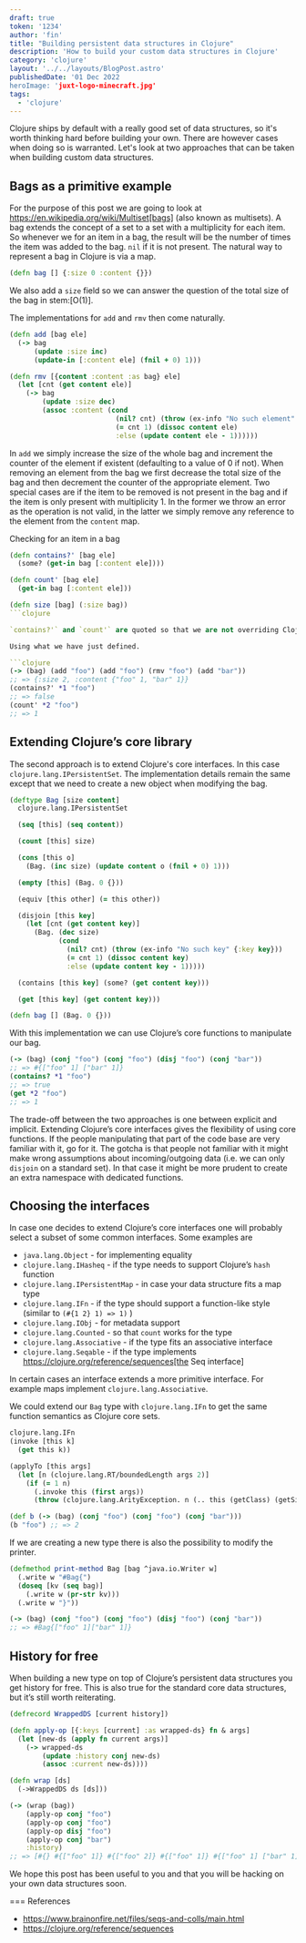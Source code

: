 ```yaml
---
draft: true
token: '1234'
author: 'fin'
title: "Building persistent data structures in Clojure"
description: 'How to build your custom data structures in Clojure'
category: 'clojure'
layout: '../../layouts/BlogPost.astro'
publishedDate: '01 Dec 2022
heroImage: 'juxt-logo-minecraft.jpg'
tags:
  - 'clojure'
---
```


Clojure ships by default with a really good set of data structures,
so it's worth thinking hard before building your own. There are however cases when
doing so is warranted. Let's look at two approaches that can be taken when
building custom data structures.

## Bags as a primitive example

For the purpose of this post we are going to look at https://en.wikipedia.org/wiki/Multiset[bags]
(also known as multisets). A bag extends the concept of a set to a set with a multiplicity
for each item. So whenever we for an item in a bag, the result will be the number of times
the item was added to the bag. `nil` if it is not present. The natural way to
represent a bag in Clojure is via a map.

```clojure
(defn bag [] {:size 0 :content {}})
```

We also add a `size` field so we can answer the question of the total size of the bag in stem:[O(1)].

The implementations for `add` and `rmv` then come naturally.

```clojure
(defn add [bag ele]
  (-> bag
      (update :size inc)
      (update-in [:content ele] (fnil + 0) 1)))

(defn rmv [{content :content :as bag} ele]
  (let [cnt (get content ele)]
    (-> bag
        (update :size dec)
        (assoc :content (cond
                          (nil? cnt) (throw (ex-info "No such element" {:ele ele}))
                          (= cnt 1) (dissoc content ele)
                          :else (update content ele - 1))))))
```

In `add` we simply increase the size of the whole bag and increment the
counter of the element if existent (defaulting to a value of 0 if not).
When removing an element from the bag we first decrease the total size of
the bag and then decrement the counter of the appropriate element. Two
special cases are if the item to be removed is not present in the bag
and if the item is only present with multiplicity 1. In the former we
throw an error as the operation is not valid, in the latter we simply
remove any reference to the element from the `content` map.

Checking for an item in a bag

```clojure
(defn contains?' [bag ele]
  (some? (get-in bag [:content ele])))

(defn count' [bag ele]
  (get-in bag [:content ele]))

(defn size [bag] (:size bag))
```clojure

`contains?'` and `count'` are quoted so that we are not overriding Clojure's core functions.

Using what we have just defined.

```clojure
(-> (bag) (add "foo") (add "foo") (rmv "foo") (add "bar"))
;; => {:size 2, :content {"foo" 1, "bar" 1}}
(contains?' *1 "foo")
;; => false
(count' *2 "foo")
;; => 1
```

## Extending Clojure’s core library

The second approach is to extend Clojure's core interfaces.
In this case `clojure.lang.IPersistentSet`. The implementation details remain
the same except that we need to create a new object when modifying the bag.

```clojure
(deftype Bag [size content]
  clojure.lang.IPersistentSet

  (seq [this] (seq content))

  (count [this] size)

  (cons [this o]
    (Bag. (inc size) (update content o (fnil + 0) 1)))

  (empty [this] (Bag. 0 {}))

  (equiv [this other] (= this other))

  (disjoin [this key]
    (let [cnt (get content key)]
      (Bag. (dec size)
            (cond
              (nil? cnt) (throw (ex-info "No such key" {:key key}))
              (= cnt 1) (dissoc content key)
              :else (update content key - 1)))))

  (contains [this key] (some? (get content key)))

  (get [this key] (get content key)))

(defn bag [] (Bag. 0 {}))
```

With this implementation we can use Clojure’s core functions to manipulate our bag.

```clojure
(-> (bag) (conj "foo") (conj "foo") (disj "foo") (conj "bar"))
;; => #{["foo" 1] ["bar" 1]}
(contains? *1 "foo")
;; => true
(get *2 "foo")
;; => 1
```

The trade-off between the two approaches is one between explicit and implicit.
Extending Clojure’s core interfaces gives the flexibility of using core
functions. If the people manipulating that part of the code base are very familiar
with it, go for it. The gotcha is that people not familiar with it might make wrong
assumptions about incoming/outgoing data (i.e. we can only `disjoin` on a standard set).
In that case it might be more prudent to create an extra namespace with dedicated functions.

## Choosing the interfaces

In case one decides to extend Clojure’s core interfaces one will probably
select a subset of some common interfaces. Some examples are

- `java.lang.Object` - for implementing equality
- `clojure.lang.IHasheq` - if the type needs to support Clojure’s `hash` function
- `clojure.lang.IPersistentMap` - in case your data structure fits a map type
- `clojure.lang.IFn` - if the type should support a function-like style (similar to `(#{1 2} 1) => 1)` )
- `clojure.lang.IObj` - for metadata support
- `clojure.lang.Counted` - so that `count` works for the type
- `clojure.lang.Associative` - if the type fits an associative interface
- `clojure.lang.Seqable` - if the type implements https://clojure.org/reference/sequences[the Seq interface]

In certain cases an interface extends a more primitive interface. For example maps implement `clojure.lang.Associative`.

We could extend our  `Bag` type with `clojure.lang.IFn` to get the same function semantics as Clojure core sets.

```clojure
clojure.lang.IFn
(invoke [this k]
  (get this k))

(applyTo [this args]
  (let [n (clojure.lang.RT/boundedLength args 2)]
    (if (= 1 n)
      (.invoke this (first args))
      (throw (clojure.lang.ArityException. n (.. this (getClass) (getSimpleName)))))))
```

```clojure
(def b (-> (bag) (conj "foo") (conj "foo") (conj "bar")))
(b "foo") ;; => 2
```

If we are creating a new type there is also the possibility to modify the printer.

```clojure
(defmethod print-method Bag [bag ^java.io.Writer w]
  (.write w "#Bag{")
  (doseq [kv (seq bag)]
    (.write w (pr-str kv)))
  (.write w "}"))
```

```clojure
(-> (bag) (conj "foo") (conj "foo") (disj "foo") (conj "bar"))
;; => #Bag{["foo" 1]["bar" 1]}
```

## History for free

When building a new type on top of Clojure’s persistent data structures
you get history for free. This is also true for
the standard core data structures, but it’s still worth reiterating.

```clojure
(defrecord WrappedDS [current history])

(defn apply-op [{:keys [current] :as wrapped-ds} fn & args]
  (let [new-ds (apply fn current args)]
    (-> wrapped-ds
        (update :history conj new-ds)
        (assoc :current new-ds))))

(defn wrap [ds]
  (->WrappedDS ds [ds]))

(-> (wrap (bag))
    (apply-op conj "foo")
    (apply-op conj "foo")
    (apply-op disj "foo")
    (apply-op conj "bar")
    :history)
;; => [#{} #{["foo" 1]} #{["foo" 2]} #{["foo" 1]} #{["foo" 1] ["bar" 1]}]
```

We hope this post has been useful to you and that you will be hacking on your own data structures soon.

=== References

* https://www.brainonfire.net/files/seqs-and-colls/main.html
* https://clojure.org/reference/sequences

